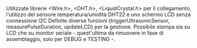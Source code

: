 Utilizzate librerie <Wire.h>, <DHT.h>, <LiquidCrystal.h> per il collegamento, l'utilizzo del sensore temperatura/umidità DHT22 e uno schermo LCD senza connessione I2C
Definite diverse funzioni (triggerUltrasonicSensor, measurePulseDuration, updateLCD) per la gestione.
Possibile stampa sia su LCD che su monitor seriale - quest'ultima da rimuovere in fase di assemblaggio, solo per DEBUG e TESTING -.
